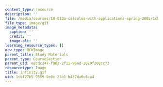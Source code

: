 ```yaml
---
content_type: resource
description: ''
file: /media/courses/18-013a-calculus-with-applications-spring-2005/1cbf27b595590e0c23a1b457da6c6ca4_infinity.gif
file_type: image/gif
image_metadata:
  caption: ''
  credit: ''
  image-alt: ''
learning_resource_types: []
ocw_type: OCWImage
parent_title: Study Materials
parent_type: CourseSection
parent_uid: e8cdc347-f062-2f11-96ad-2879f268cc73
resourcetype: Image
title: infinity.gif
uid: 1cbf27b5-9559-0e0c-23a1-b457da6c6ca4
---
```

